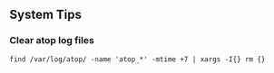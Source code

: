 ## System Tips

### Clear atop log files

```
find /var/log/atop/ -name 'atop_*' -mtime +7 | xargs -I{} rm {}
```
